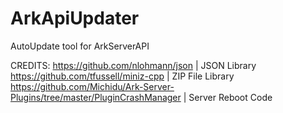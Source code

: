 # ArkApiUpdater
AutoUpdate tool for ArkServerAPI

CREDITS:
https://github.com/nlohmann/json | JSON Library  
https://github.com/tfussell/miniz-cpp | ZIP File Library  
https://github.com/Michidu/Ark-Server-Plugins/tree/master/PluginCrashManager | Server Reboot Code  
